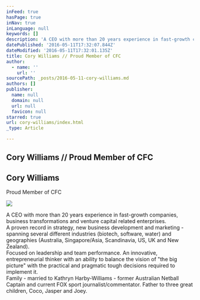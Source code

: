 ```yaml
---
inFeed: true
hasPage: true
inNav: true
inLanguage: null
keywords: []
description: 'A CEO with more than 20 years experience in fast-growth companies, business transformations and venture capital related enterprises. A proven record in strategy, new business development and marketing - spanning several different industries (biotech, software, water) and geographies (Australia, Singapore/Asia, Scandinavia, US, UK and New Zealand).Focused on leadership and team performance. An innovative, entrepreneurial thinker with an ability to balance the vision of “the big picture” with the practical and pragmatic tough decisions required to implement it.Family - married to Kathryn Harby-Williams - former Australian Netball Captain and current FOX sport journalist/commentator. Father to three great children, Coco, Jasper and Joey.'
datePublished: '2016-05-11T17:32:07.844Z'
dateModified: '2016-05-11T17:32:01.135Z'
title: Cory Williams // Proud Member of CFC
author:
  - name: ''
    url: ''
sourcePath: _posts/2016-05-11-cory-williams.md
authors: []
publisher:
  name: null
  domain: null
  url: null
  favicon: null
starred: true
url: cory-williams/index.html
_type: Article

---
```

## Cory Williams // Proud Member of CFC

<article style=""><h1>Cory Williams</h1><p>Proud Member of CFC</p><img src="https://s3-us-west-2.amazonaws.com/the-grid-img/p/0d8102a7a2b2609417dc04896950126a85ee34ea.jpg" /></article>

A CEO with more than 20 years experience in fast-growth companies, business transformations and venture capital related enterprises.   
A proven record in strategy, new business development and marketing - spanning several different industries (biotech, software, water) and geographies (Australia, Singapore/Asia, Scandinavia, US, UK and New Zealand).  
Focused on leadership and team performance. An innovative, entrepreneurial thinker with an ability to balance the vision of "the big picture" with the practical and pragmatic tough decisions required to implement it.  
Family - married to Kathryn Harby-Williams - former Australian Netball Captain and current FOX sport journalist/commentator. Father to three great children, Coco, Jasper and Joey.